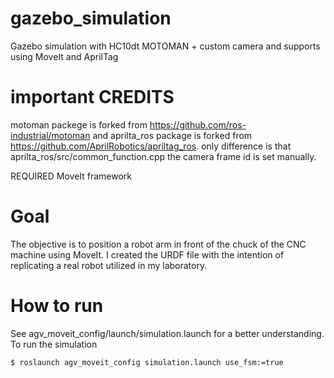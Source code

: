# gazebo_simulation
Gazebo simulation with HC10dt MOTOMAN + custom camera and supports  using MoveIt and AprilTag
# important CREDITS 
motoman packege is forked from https://github.com/ros-industrial/motoman and aprilta_ros package is forked from https://github.com/AprilRobotics/apriltag_ros.
only difference is that aprilta_ros/src/common_function.cpp the camera frame id is set manually. 


REQUIRED MoveIt framework

# Goal 
The objective is to position a robot arm in front of the chuck of the CNC machine using MoveIt. 
I created the URDF file with the intention of replicating a real robot utilized in my laboratory.

# How to run 
See agv_moveit_config/launch/simulation.launch for a better understanding. 
To run the simulation

```bash
$ roslaunch agv_moveit_config simulation.launch use_fsm:=true
```
